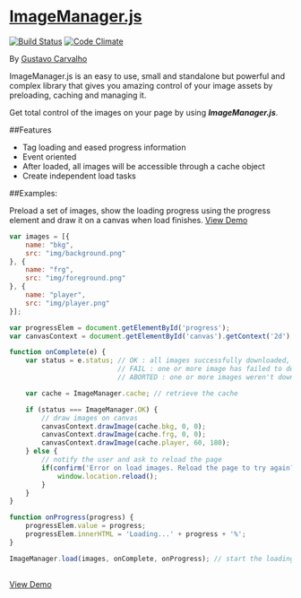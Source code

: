 [ImageManager.js](http://gfcarvalho.github.io/ImageManager.js/)
===================
[![Build Status](https://travis-ci.org/gfcarvalho/image-manager.js.svg?branch=master)](https://travis-ci.org/gfcarvalho/image-manager.js)
[![Code Climate](https://codeclimate.com/github/gfcarvalho/image-manager.js.png)](https://codeclimate.com/github/gfcarvalho/image-manager.js)

By [Gustavo Carvalho](http://gustavocarvalho.eti.br)

ImageManager.js is an easy to use, small and standalone but powerful and complex library that gives you amazing control of your image assets by preloading, caching and managing it.

Get total control of the images on your page by using ***ImageManager.js***.

##Features
- Tag loading and eased progress information
- Event oriented
- After loaded, all images will be accessible through a cache object
- Create independent load tasks

##Examples:

Preload a set of images, show the loading progress using the progress element and draw it on a canvas when load finishes. [View Demo](http://gh.gustavocarvalho.eti.br/image-manager.js/demos/canvas)

```js 
var images = [{
    name: "bkg",
    src: "img/background.png"
}, {
    name: "frg",
    src: "img/foreground.png"
}, {
    name: "player",
    src: "img/player.png"
}];

var progressElem = document.getElementById('progress');
var canvasContext = document.getElementById('canvas').getContext('2d');

function onComplete(e) {
    var status = e.status; // OK : all images successfully downloaded,
                           // FAIL : one or more image has failed to download      
                           // ABORTED : one or more images weren't downloaded because user clicked on X button

    var cache = ImageManager.cache; // retrieve the cache

    if (status === ImageManager.OK) {
        // draw images on canvas
        canvasContext.drawImage(cache.bkg, 0, 0);
        canvasContext.drawImage(cache.frg, 0, 0);
        canvasContext.drawImage(cache.player, 60, 180);
    } else {
        // notify the user and ask to reload the page
        if(confirm('Error on load images. Reload the page to try again?')) {
            window.location.reload();
        }
    }
}

function onProgress(progress) {
    progressElem.value = progress;
    progressElem.innerHTML = 'Loading...' + progress + '%';
}

ImageManager.load(images, onComplete, onProgress); // start the loading process
    
```

[View Demo](http://gh.gustavocarvalho.eti.br/image-manager.js/demos/canvas)
